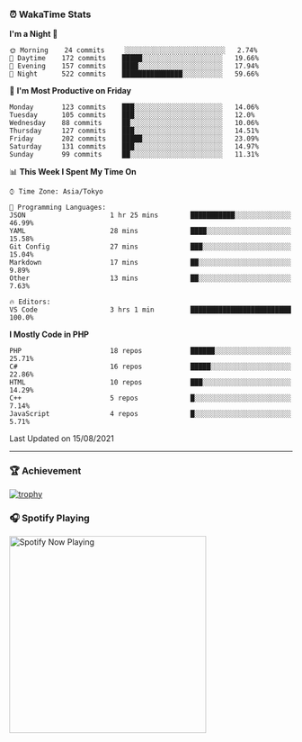 ### ⏰ WakaTime Stats


<!--START_SECTION:waka-->
**I'm a Night 🦉** 

```text
🌞 Morning    24 commits     ░░░░░░░░░░░░░░░░░░░░░░░░░   2.74% 
🌆 Daytime    172 commits    █████░░░░░░░░░░░░░░░░░░░░   19.66% 
🌃 Evening    157 commits    ████░░░░░░░░░░░░░░░░░░░░░   17.94% 
🌙 Night      522 commits    ███████████████░░░░░░░░░░   59.66%

```
📅 **I'm Most Productive on Friday** 

```text
Monday       123 commits    ███░░░░░░░░░░░░░░░░░░░░░░   14.06% 
Tuesday      105 commits    ███░░░░░░░░░░░░░░░░░░░░░░   12.0% 
Wednesday    88 commits     ██░░░░░░░░░░░░░░░░░░░░░░░   10.06% 
Thursday     127 commits    ███░░░░░░░░░░░░░░░░░░░░░░   14.51% 
Friday       202 commits    █████░░░░░░░░░░░░░░░░░░░░   23.09% 
Saturday     131 commits    ███░░░░░░░░░░░░░░░░░░░░░░   14.97% 
Sunday       99 commits     ██░░░░░░░░░░░░░░░░░░░░░░░   11.31%

```


📊 **This Week I Spent My Time On** 

```text
⌚︎ Time Zone: Asia/Tokyo

💬 Programming Languages: 
JSON                     1 hr 25 mins        ███████████░░░░░░░░░░░░░░   46.99% 
YAML                     28 mins             ████░░░░░░░░░░░░░░░░░░░░░   15.58% 
Git Config               27 mins             ███░░░░░░░░░░░░░░░░░░░░░░   15.04% 
Markdown                 17 mins             ██░░░░░░░░░░░░░░░░░░░░░░░   9.89% 
Other                    13 mins             ██░░░░░░░░░░░░░░░░░░░░░░░   7.63%

🔥 Editors: 
VS Code                  3 hrs 1 min         █████████████████████████   100.0%

```

**I Mostly Code in PHP** 

```text
PHP                      18 repos            ██████░░░░░░░░░░░░░░░░░░░   25.71% 
C#                       16 repos            █████░░░░░░░░░░░░░░░░░░░░   22.86% 
HTML                     10 repos            ███░░░░░░░░░░░░░░░░░░░░░░   14.29% 
C++                      5 repos             █░░░░░░░░░░░░░░░░░░░░░░░░   7.14% 
JavaScript               4 repos             █░░░░░░░░░░░░░░░░░░░░░░░░   5.71%

```



 Last Updated on 15/08/2021
<!--END_SECTION:waka-->

---

### 🏆 Achievement

[![trophy](https://github-profile-trophy.vercel.app/?username=Slime-hatena&theme=flat&no-bg=true&no-frame=true&column=8)](https://github.com/ryo-ma/github-profile-trophy)

### 🎧 Spotify Playing

[<img src="https://spotify-now-playing-slime-hatena.vercel.app/api/spotify-playing" alt="Spotify Now Playing" width="350" />](https://open.spotify.com/user/slime_hatena)

<!--
**Slime-hatena/Slime-hatena** is a ✨ _special_ ✨ repository because its `README.md` (this file) appears on your GitHub profile.

Here are some ideas to get you started:

- 🔭 I’m currently working on ...
- 🌱 I’m currently learning ...
- 👯 I’m looking to collaborate on ...
- 🤔 I’m looking for help with ...
- 💬 Ask me about ...
- 📫 How to reach me: ...
- 😄 Pronouns: ...
- ⚡ Fun fact: ...
-->
